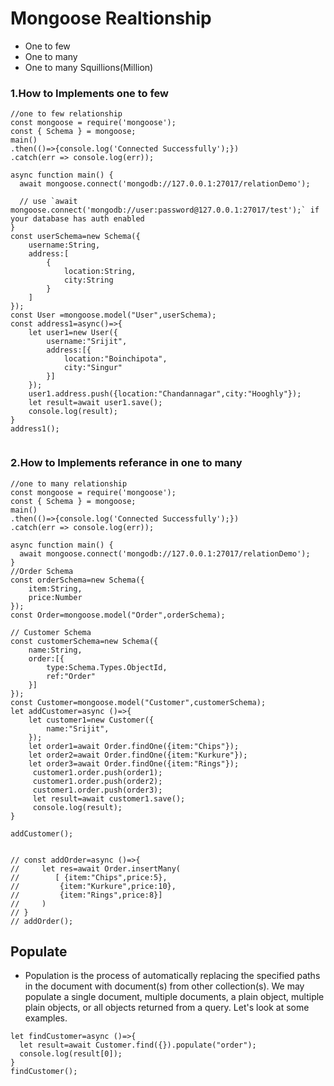 # Mongoose Realtionship
- One to few
- One to many 
- One to many Squillions(Million)

### 1.How to Implements one to few
```
//one to few relationship 
const mongoose = require('mongoose');
const { Schema } = mongoose;
main()
.then(()=>{console.log('Connected Successfully');})
.catch(err => console.log(err));

async function main() {
  await mongoose.connect('mongodb://127.0.0.1:27017/relationDemo');

  // use `await mongoose.connect('mongodb://user:password@127.0.0.1:27017/test');` if your database has auth enabled
}
const userSchema=new Schema({
    username:String,
    address:[
        {
            location:String,
            city:String
        }
    ]
});
const User =mongoose.model("User",userSchema);
const address1=async()=>{
    let user1=new User({
        username:"Srijit",
        address:[{
            location:"Boinchipota",
            city:"Singur"
        }]
    });
    user1.address.push({location:"Chandannagar",city:"Hooghly"});
    let result=await user1.save();
    console.log(result);
}
address1();
 
```
### 2.How to Implements referance in one to many 
```
//one to many relationship 
const mongoose = require('mongoose');
const { Schema } = mongoose;
main()
.then(()=>{console.log('Connected Successfully');})
.catch(err => console.log(err));

async function main() {
  await mongoose.connect('mongodb://127.0.0.1:27017/relationDemo');
}
//Order Schema
const orderSchema=new Schema({
    item:String,
    price:Number
});
const Order=mongoose.model("Order",orderSchema);

// Customer Schema
const customerSchema=new Schema({
    name:String,
    order:[{
        type:Schema.Types.ObjectId,
        ref:"Order"
    }]
});
const Customer=mongoose.model("Customer",customerSchema);
let addCustomer=async ()=>{
    let customer1=new Customer({
        name:"Srijit",
    });
    let order1=await Order.findOne({item:"Chips"});
    let order2=await Order.findOne({item:"Kurkure"});
    let order3=await Order.findOne({item:"Rings"});
     customer1.order.push(order1);
     customer1.order.push(order2);
     customer1.order.push(order3);
     let result=await customer1.save();
     console.log(result);
}

addCustomer();


// const addOrder=async ()=>{
//     let res=await Order.insertMany(
//        [ {item:"Chips",price:5},
//         {item:"Kurkure",price:10},
//         {item:"Rings",price:8}]
//     )
// }
// addOrder();
```

## Populate
- Population is the process of automatically replacing the specified paths in the document with document(s) from other collection(s). We may populate a single document, multiple documents, a plain object, multiple plain objects, or all objects returned from a query. Let's look at some examples.
```
let findCustomer=async ()=>{
  let result=await Customer.find({}).populate("order");
  console.log(result[0]);
}
findCustomer();
```


